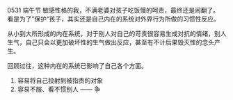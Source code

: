 
0531 端午节
敏感性格的我，不满老婆对孩子吃饭慢的呵责，最终还是闹翻了。
看是为了”保护“孩子，其实还是自己内在的系统对外界行为所做的习惯性反应。

从小到大所形成的内在系统，对于别人对自己的苛责很容易生成对抗的情绪，别人生气，自己只会以更加破坏性的生气做出反应，甚至有不计后果毁灭性的念头产生。

回顾过往，这种内在的系统已影响了自己各个方面。

1. 容易将自己投射到被指责的对象
2. 容易不服、看不惯别人 —— 争